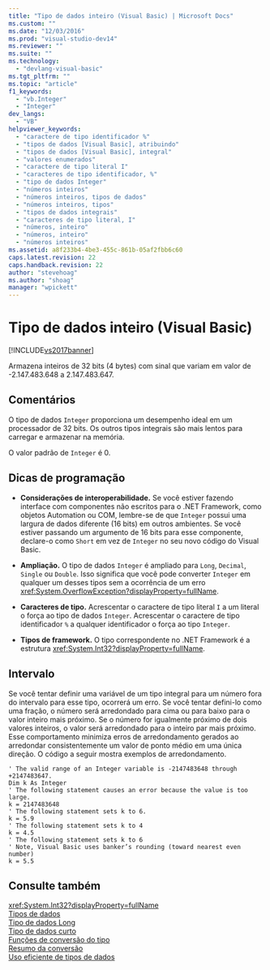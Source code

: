 ```yaml
---
title: "Tipo de dados inteiro (Visual Basic) | Microsoft Docs"
ms.custom: ""
ms.date: "12/03/2016"
ms.prod: "visual-studio-dev14"
ms.reviewer: ""
ms.suite: ""
ms.technology: 
  - "devlang-visual-basic"
ms.tgt_pltfrm: ""
ms.topic: "article"
f1_keywords: 
  - "vb.Integer"
  - "Integer"
dev_langs: 
  - "VB"
helpviewer_keywords: 
  - "caractere de tipo identificador %"
  - "tipos de dados [Visual Basic], atribuindo"
  - "tipos de dados [Visual Basic], integral"
  - "valores enumerados"
  - "caractere de tipo literal I"
  - "caracteres de tipo identificador, %"
  - "tipo de dados Integer"
  - "números inteiros"
  - "números inteiros, tipos de dados"
  - "números inteiros, tipos"
  - "tipos de dados integrais"
  - "caracteres de tipo literal, I"
  - "números, inteiro"
  - "números, inteiro"
  - "números inteiros"
ms.assetid: a8f233b4-4be3-455c-861b-05af2fbb6c60
caps.latest.revision: 22
caps.handback.revision: 22
author: "stevehoag"
ms.author: "shoag"
manager: "wpickett"
---
```

# Tipo de dados inteiro (Visual Basic)
[!INCLUDE[vs2017banner](../../../csharp/includes/vs2017banner.md)]

Armazena inteiros de 32 bits \(4 bytes\) com sinal que variam em valor de \-2.147.483.648 a 2.147.483.647.  
  
## Comentários  
 O tipo de dados `Integer` proporciona um desempenho ideal em um processador de 32 bits.  Os outros tipos integrais são mais lentos para carregar e armazenar na memória.  
  
 O valor padrão de `Integer` é 0.  
  
## Dicas de programação  
  
-   **Considerações de interoperabilidade.** Se você estiver fazendo interface com componentes não escritos para o .NET Framework, como objetos Automation ou COM, lembre\-se de que `Integer` possui uma largura de dados diferente \(16 bits\) em outros ambientes.  Se você estiver passando um argumento de 16 bits para esse componente, declare\-o como `Short` em vez de `Integer` no seu novo código do Visual Basic.  
  
-   **Ampliação.** O tipo de dados `Integer` é ampliado para `Long`, `Decimal`, `Single` ou `Double`.  Isso significa que você pode converter `Integer` em qualquer um desses tipos sem a ocorrência de um erro <xref:System.OverflowException?displayProperty=fullName>.  
  
-   **Caracteres de tipo.** Acrescentar o caractere de tipo literal `I` a um literal o força ao tipo de dados `Integer`.  Acrescentar o caractere de tipo identificador `%` a qualquer identificador o força ao tipo `Integer`.  
  
-   **Tipos de framework.** O tipo correspondente no .NET Framework é a estrutura <xref:System.Int32?displayProperty=fullName>.  
  
## Intervalo  
 Se você tentar definir uma variável de um tipo integral para um número fora do intervalo para esse tipo, ocorrerá um erro.  Se você tentar defini\-lo como uma fração, o número será arredondado para cima ou para baixo para o valor inteiro mais próximo.  Se o número for igualmente próximo de dois valores inteiros, o valor será arredondado para o inteiro par mais próximo.  Esse comportamento minimiza erros de arredondamento gerados ao arredondar consistentemente um valor de ponto médio em uma única direção.  O código a seguir mostra exemplos de arredondamento.  
  
```  
' The valid range of an Integer variable is -2147483648 through +2147483647.  
Dim k As Integer  
' The following statement causes an error because the value is too large.  
k = 2147483648  
' The following statement sets k to 6.  
k = 5.9  
' The following statement sets k to 4  
k = 4.5  
' The following statement sets k to 6  
' Note, Visual Basic uses banker’s rounding (toward nearest even number)  
k = 5.5  
```  
  
## Consulte também  
 <xref:System.Int32?displayProperty=fullName>   
 [Tipos de dados](../../../visual-basic/language-reference/data-types/data-type-summary.md)   
 [Tipo de dados Long](../../../visual-basic/language-reference/data-types/long-data-type.md)   
 [Tipo de dados curto](../../../visual-basic/language-reference/data-types/short-data-type.md)   
 [Funções de conversão do tipo](../../../visual-basic/language-reference/functions/type-conversion-functions.md)   
 [Resumo da conversão](../../../visual-basic/language-reference/keywords/conversion-summary.md)   
 [Uso eficiente de tipos de dados](../../../visual-basic/programming-guide/language-features/data-types/efficient-use-of-data-types.md)